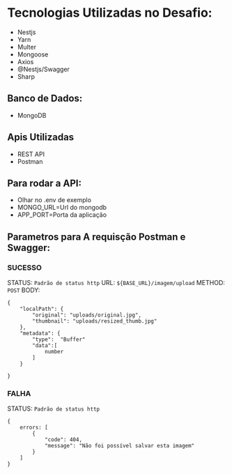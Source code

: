 # Tecnologias Utilizadas no Desafio:

- Nestjs
- Yarn
- Multer
- Mongoose
- Axios
- @Nestjs/Swagger
- Sharp

## Banco de Dados:

- MongoDB

## Apis Utilizadas

- REST API
- Postman

## Para rodar a API:

- Olhar no .env de exemplo
- MONGO_URL=Url do mongodb
- APP_PORT=Porta da aplicação

## Parametros para A requisção Postman e Swagger:

### SUCESSO

STATUS: `Padrão de status http`
URL: `${BASE_URL}/imagem/upload`
METHOD: `POST`
BODY:

```
{
    "localPath": {
        "original": "uploads/original.jpg",
        "thumbnail": "uploads/resized_thumb.jpg"
    },
    "metadata": {
        "type":  "Buffer"
        "data":[
            number
        ]
    }

}
```

### FALHA

STATUS: `Padrão de status http`

```
{
    errors: [
        {
            "code": 404,
            "message": "Não foi possível salvar esta imagem"
        }
    ]
}
```
